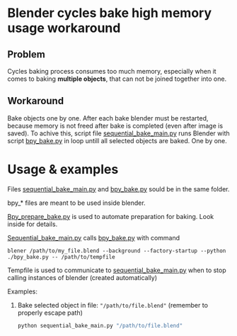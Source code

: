 # Blender cycles bake high memory usage workaround

## Problem
Cycles baking process consumes too much memory, especially when it comes to
baking __multiple objects__, that can not be joined together into one.

## Workaround
Bake objects one by one.
After each bake blender must be restarted, because memory is not freed after
bake is completed (even after image is saved).
To achive this, script file [sequential_bake_main.py](./sequential_bake_main) runs
Blender with script [bpy_bake.py](./bpy_bake.py) in loop untill all selected objects are
baked. One by one.

# Usage & examples
Files [sequential_bake_main.py](./sequential_bake_main) and [bpy_bake.py](./bpy_bake.py) sould be in the same folder.

bpy_* files are meant to be used inside blender.

[Bpy_prepare_bake.py](./bpy_prepare_bake.py) is used to automate preparation for baking. Look inside for details.

[Sequential_bake_main.py](./sequential_bake_main.py) calls
[bpy_bake.py](./bpy_bake.py) with command 
```
blener /path/to/my_file.blend --background --factory-startup --python ./bpy_bake.py -- /path/to/tempfile
```
Tempfile is used to communicate to [sequential_bake_main.py](./sequential_bake_main.py) when to stop calling instances of blender (created automatically)

Examples:
1. Bake selected object in file: `"/path/to/file.blend"` (remember to properly escape path)
   ```bash
   python sequential_bake_main.py "/path/to/file.blend"
   ```
